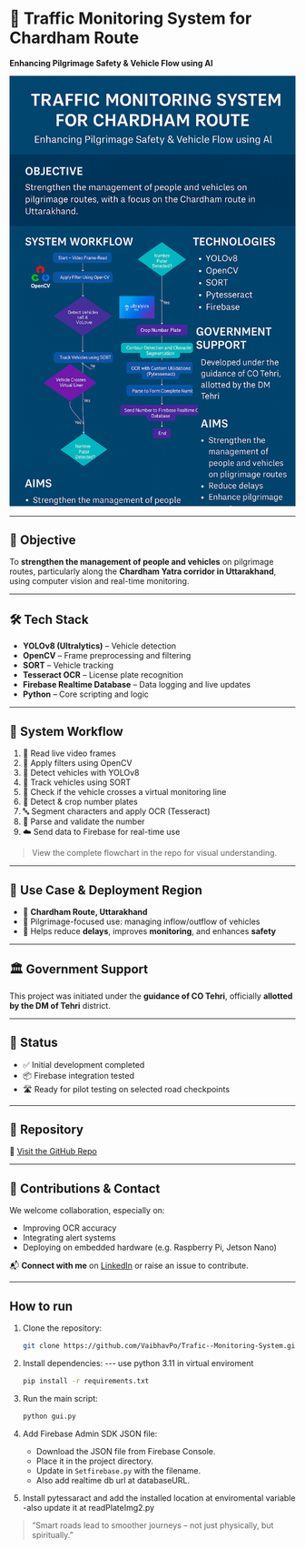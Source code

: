 # 🚦 Traffic Monitoring System for Chardham Route  
**Enhancing Pilgrimage Safety & Vehicle Flow using AI**

![Project Overview](https://github.com/VaibhavPo/Trafic--Monitoring-System/blob/main/ProjectPoster.png)

---

## 🎯 Objective

To **strengthen the management of people and vehicles** on pilgrimage routes, particularly along the **Chardham Yatra corridor in Uttarakhand**, using computer vision and real-time monitoring.

---

## 🛠️ Tech Stack

- **YOLOv8 (Ultralytics)** – Vehicle detection  
- **OpenCV** – Frame preprocessing and filtering  
- **SORT** – Vehicle tracking  
- **Tesseract OCR** – License plate recognition  
- **Firebase Realtime Database** – Data logging and live updates  
- **Python** – Core scripting and logic

---

## 🔄 System Workflow

1. 🎥 Read live video frames  
2. 🧹 Apply filters using OpenCV  
3. 🚗 Detect vehicles with YOLOv8  
4. 📍 Track vehicles using SORT  
5. 📏 Check if the vehicle crosses a virtual monitoring line  
6. 🔎 Detect & crop number plates  
7. 🔤 Segment characters and apply OCR (Tesseract)  
8. 🧠 Parse and validate the number  
9. ☁️ Send data to Firebase for real-time use

> View the complete flowchart in the repo for visual understanding.

---

## 📌 Use Case & Deployment Region

- 📍 **Chardham Route, Uttarakhand**  
- 🧘 Pilgrimage-focused use: managing inflow/outflow of vehicles  
- 🧭 Helps reduce **delays**, improves **monitoring**, and enhances **safety**

---

## 🏛️ Government Support

This project was initiated under the **guidance of CO Tehri**, officially **allotted by the DM of Tehri** district.

---

## 🧪 Status

- ✅ Initial development completed  
- 📦 Firebase integration tested  
- 🛣️ Ready for pilot testing on selected road checkpoints

---

## 📂 Repository

🔗 [Visit the GitHub Repo](https://github.com/VaibhavPo/Trafic--Monitoring-System)

---

## 🤝 Contributions & Contact

We welcome collaboration, especially on:
- Improving OCR accuracy
- Integrating alert systems
- Deploying on embedded hardware (e.g. Raspberry Pi, Jetson Nano)

📬 **Connect with me** on [LinkedIn](https://www.linkedin.com/in/vaibhav-pokhriyal-237b86259/) or raise an issue to contribute.

---


## How to run
1. Clone the repository:
   ```bash
   git clone https://github.com/VaibhavPo/Trafic--Monitoring-System.git
   ```
2. Install dependencies:
--- use python 3.11 in virtual enviroment
   ```bash
   pip install -r requirements.txt
   ```
3. Run the main script:
   ```bash
   python gui.py
   ```
4. Add Firebase Admin SDK JSON file:
   - Download the JSON file from Firebase Console.
   - Place it in the project directory.
   - Update in `Setfirebase.py` with the filename.
   - Also add realtime db url at databaseURL.

5. Install pytessaract and add the installed location at enviromental variable 
   -also update it at readPlateImg2.py

> “Smart roads lead to smoother journeys – not just physically, but spiritually.”